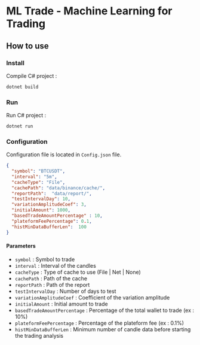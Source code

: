 ﻿# ML Trade - Machine Learning for Trading

## How to use

### Install

Compile C# project : 
```bash
dotnet build
```

### Run

Run C# project : 
```bash
dotnet run
```

### Configuration

Configuration file is located in `Config.json` file.
```json
{
  "symbol": "BTCUSDT",
  "interval": "5m",
  "cacheType": "File",
  "cachePath": "data/binance/cache/",
  "reportPath":  "data/report/",
  "testIntervalDay": 10,
  "variationAmplitudeCoef": 3,
  "initialAmount": 1000,  
  "basedTradeAmountPercentage" : 10,   
  "plateformFeePercentage": 0.1,
  "histMinDataBufferLen":  100
}
```

#### Parameters

- `symbol` : Symbol to trade
- `interval` : Interval of the candles
- `cacheType` : Type of cache to use (File | Net | None)
- `cachePath` : Path of the cache
- `reportPath` : Path of the report
- `testIntervalDay` : Number of days to test
- `variationAmplitudeCoef` : Coefficient of the variation amplitude
- `initialAmount` : Initial amount to trade
- `basedTradeAmountPercentage` : Percentage of the total wallet to trade (ex : 10%)
- `plateformFeePercentage` : Percentage of the plateform fee (ex : 0.1%)
- `histMinDataBufferLen` : Minimum number of candle data before starting the trading analysis
